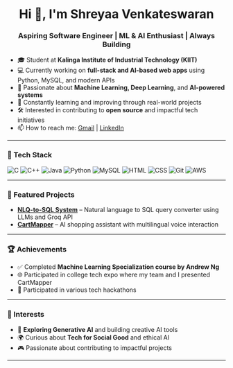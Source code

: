 <h1 align="center">Hi 👋, I'm Shreyaa Venkateswaran</h1>
<h3 align="center">Aspiring Software Engineer | ML & AI Enthusiast | Always Building</h3>

- 🎓 Student at **Kalinga Institute of Industrial Technology (KIIT)**
- 💻 Currently working on **full-stack and AI-based web apps** using Python, MySQL, and modern APIs
- 🤖 Passionate about **Machine Learning, Deep Learning**, and **AI-powered systems**
- 🌱 Constantly learning and improving through real-world projects
- 🛠️ Interested in contributing to **open source** and impactful tech initiatives
- 📫 How to reach me: [Gmail](mailto:shreyaavenkat@gmail.com) | [LinkedIn](https://www.linkedin.com/in/shreyaa-venkateswaran/)


---

### 🧰 Tech Stack

![C](https://img.shields.io/badge/-C-00599C?style=flat-square&logo=c&logoColor=white)
![C++](https://img.shields.io/badge/-C++-00599C?style=flat-square&logo=c%2B%2B&logoColor=white)
![Java](https://img.shields.io/badge/-Java-007396?style=flat-square&logo=java&logoColor=white)
![Python](https://img.shields.io/badge/-Python-3776AB?style=flat-square&logo=python&logoColor=white)
![MySQL](https://img.shields.io/badge/-MySQL-4479A1?style=flat-square&logo=mysql&logoColor=white)
![HTML](https://img.shields.io/badge/-HTML5-E34F26?style=flat-square&logo=html5&logoColor=white)
![CSS](https://img.shields.io/badge/-CSS3-1572B6?style=flat-square&logo=css3)
![Git](https://img.shields.io/badge/-Git-F05032?style=flat-square&logo=git&logoColor=white)
![AWS](https://img.shields.io/badge/-AWS-232F3E?style=flat-square&logo=amazon-aws)

---

### 🚀 Featured Projects

- **[NLQ-to-SQL System](https://github.com/ShreyaaVenkateswaran/NLQ-to-SQL-System)** – Natural language to SQL query converter using LLMs and Groq API  
- **[CartMapper](https://github.com/ManasweeDutta/CARTMAPPER)** – AI shopping assistant with multilingual voice interaction

---

### 🏆 Achievements

- ✅ Completed **Machine Learning Specialization course by Andrew Ng** 
- 🌐 Participated in college tech expo where my team and I presented CartMapper
- 🥇 Participated in various tech hackathons

---

### 🎯 Interests

- 🧠 **Exploring Generative AI** and building creative AI tools   
- 🌍 Curious about **Tech for Social Good** and ethical AI  
- 🎮 Passionate about contributing to impactful projects 

---


